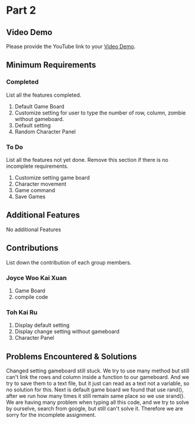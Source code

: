 # Part 2

## Video Demo

Please provide the YouTube link to your [Video Demo](https://youtu.be/u8EbghQUB8w).

## Minimum Requirements

### Completed

List all the features completed.

1. Default Game Board
2. Customize setting for user to type the number of row, column, zombie without gameboard.
3. Default setting
4. Random Character Panel

### To Do

List all the features not yet done. Remove this section if there is no incomplete requirements.

1. Customize setting game board
2. Character movement
3. Game command
4. Save Games

## Additional Features

No additional Features

## Contributions

List down the contribution of each group members.

### Joyce Woo Kai Xuan

1. Game Board
2. compile code

### Toh Kai Ru

1. Display default setting
2. Display change setting without gameboard
3. Character Panel

## Problems Encountered & Solutions

Changed setting gameboard still stuck. We try to use many method but still can't link the rows and column inside a function to our gameboard. And we try to save them to a text file, but it just can read as a text not a variable, so no solution for this. Next is default game board we found that use rand(), after we run how many times it still remain same place so we use srand(). We are having many problem when typing all this code, and we try to solve by ourselve, search from google, but still can't solve it. Therefore we are sorry for the incomplete assignment.
